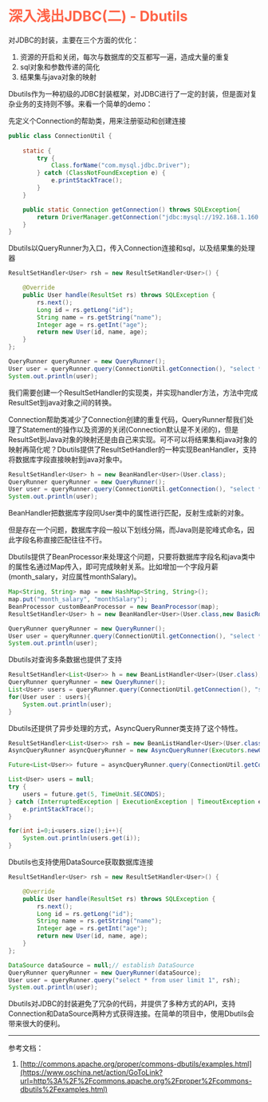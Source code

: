 # <font color='#FF6347'>深入浅出JDBC(二) - Dbutils</font>

对JDBC的封装，主要在三个方面的优化：

1. 资源的开启和关闭，每次与数据库的交互都写一遍，造成大量的重复
2. sql对象和参数传递的简化
3. 结果集与java对象的映射

Dbutils作为一种初级的JDBC封装框架，对JDBC进行了一定的封装，但是面对复杂业务的支持则不够。来看一个简单的demo：

先定义个Connection的帮助类，用来注册驱动和创建连接

```java
public class ConnectionUtil {
	
	static {
		try {
			Class.forName("com.mysql.jdbc.Driver");
		} catch (ClassNotFoundException e) {
			e.printStackTrace();
		}
	}

	public static Connection getConnection() throws SQLException{
		return DriverManager.getConnection("jdbc:mysql://192.168.1.160:3306/lichao", "root", "root");
	}
}
```

Dbutils以QueryRunner为入口，传入Connection连接和sql，以及结果集的处理器

```java
ResultSetHandler<User> rsh = new ResultSetHandler<User>() {

	@Override
	public User handle(ResultSet rs) throws SQLException {
		rs.next();
		Long id = rs.getLong("id");
		String name = rs.getString("name");
		Integer age = rs.getInt("age");
		return new User(id, name, age);
	}
};

QueryRunner queryRunner = new QueryRunner();
User user = queryRunner.query(ConnectionUtil.getConnection(), "select * from user limit 1", rsh);
System.out.println(user);
```

我们需要创建一个ResultSetHandler的实现类，并实现handler方法，方法中完成ResultSet到java对象之间的转换。

Connection帮助类减少了Connection创建的重复代码，QueryRunner帮我们处理了Statement的操作以及资源的关闭(Connection默认是不关闭的)，但是ResultSet到Java对象的映射还是由自己来实现。可不可以将结果集和java对象的映射再简化呢？Dbutils提供了ResultSetHandler的一种实现BeanHandler，支持将数据库字段直接映射到java对象中。

```java
ResultSetHandler<User> h = new BeanHandler<User>(User.class);
QueryRunner queryRunner = new QueryRunner();
User user = queryRunner.query(ConnectionUtil.getConnection(), "select * from user limit 1", h);
System.out.println(user);
```

BeanHandler把数据库字段同User类中的属性进行匹配，反射生成新的对象。

但是存在一个问题，数据库字段一般以下划线分隔，而Java则是驼峰式命名，因此字段名称直接匹配往往不行。

Dbutils提供了BeanProcessor来处理这个问题，只要将数据库字段名和java类中的属性名通过Map传入，即可完成映射关系。比如增加一个字段月薪(month_salary，对应属性monthSalary)。

```java
Map<String, String> map = new HashMap<String, String>();
map.put("month_salary", "monthSalary");
BeanProcessor customBeanProcessor = new BeanProcessor(map);
ResultSetHandler<User> h = new BeanHandler<User>(User.class,new BasicRowProcessor(customBeanProcessor));

QueryRunner queryRunner = new QueryRunner();
User user = queryRunner.query(ConnectionUtil.getConnection(), "select * from user limit 1", h);
System.out.println(user);
```

Dbutils对查询多条数据也提供了支持

```java
ResultSetHandler<List<User>> h = new BeanListHandler<User>(User.class);
QueryRunner queryRunner = new QueryRunner();
List<User> users = queryRunner.query(ConnectionUtil.getConnection(), "select * from user", h);
for(User user : users){
	System.out.println(user);
}
```

Dbutils还提供了异步处理的方式，AsyncQueryRunner类支持了这个特性。

```java
ResultSetHandler<List<User>> rsh = new BeanListHandler<User>(User.class);
AsyncQueryRunner asyncQueryRunner = new AsyncQueryRunner(Executors.newCachedThreadPool());

Future<List<User>> future = asyncQueryRunner.query(ConnectionUtil.getConnection(),  "select * from user", rsh);

List<User> users = null;
try {
	users = future.get(5, TimeUnit.SECONDS);
} catch (InterruptedException | ExecutionException | TimeoutException e) {
	e.printStackTrace();
}

for(int i=0;i<users.size();i++){
	System.out.println(users.get(i));
}
```

Dbutils也支持使用DataSource获取数据库连接

```java
ResultSetHandler<User> rsh = new ResultSetHandler<User>() {

	@Override
	public User handle(ResultSet rs) throws SQLException {
		rs.next();
		Long id = rs.getLong("id");
		String name = rs.getString("name");
		Integer age = rs.getInt("age");
		return new User(id, name, age);
	}
};

DataSource dataSource = null;// establish DataSource
QueryRunner queryRunner = new QueryRunner(dataSource);
User user = queryRunner.query("select * from user limit 1", rsh);
System.out.println(user);
```

Dbutils对JDBC的封装避免了冗杂的代码，并提供了多种方式的API，支持Connection和DataSource两种方式获得连接。在简单的项目中，使用Dbutils会带来很大的便利。

------

参考文档：

1. [http://commons.apache.org/proper/commons-dbutils/examples.html](https://www.oschina.net/action/GoToLink?url=http%3A%2F%2Fcommons.apache.org%2Fproper%2Fcommons-dbutils%2Fexamples.html)